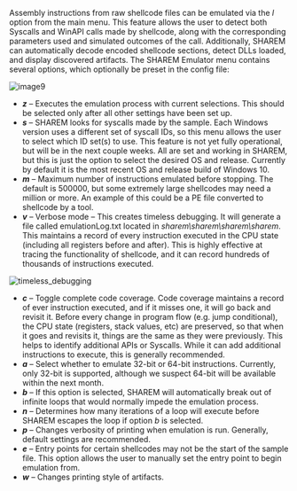 Assembly instructions from raw shellcode files can be emulated via the _l_ option from the main menu. This feature allows the user to detect both Syscalls and WinAPI calls made by shellcode, along with the corresponding parameters used and simulated outcomes of the call. Additionally, SHAREM can automatically decode encoded shellcode sections, detect DLLs loaded, and display discovered artifacts. The SHAREM Emulator menu contains several options, which optionally be preset in the config file:

![image9](https://user-images.githubusercontent.com/114108866/191852961-980d91af-68de-4fc1-b702-ec606816d60a.png)

- **_z_** – Executes the emulation process with current selections. This should be selected only after all other settings have been set up. 
- **_s_** – SHAREM looks for syscalls made by the sample. Each Windows version uses a different set of syscall IDs, so this menu allows the user to select which ID set(s) to use. This feature is not yet fully operational, but will be in the next couple weeks. All are set and working in SHAREM, but this is just the option to select the desired OS and release. Currently by default it is the most recent OS and release build of Windows 10.
- **_m_** – Maximum number of instructions emulated before stopping. The default is 500000, but some extremely large shellcodes may need a million or more. An example of this could be a PE file converted to shellcode by a tool.
- **_v_** – Verbose mode – This creates timeless debugging. It will generate a file called emulationLog.txt located in _sharem\sharem\sharem\sharem_. This maintains a record of every instruction executed in the CPU state (including all registers before and after). This is highly effective at tracing the functionality of shellcode, and it can record hundreds of thousands of instructions executed.

![timeless_debugging](https://user-images.githubusercontent.com/114108866/191853970-63471126-9889-4940-a5f5-32fa2a1f2f4a.png)

- **_c_** – Toggle complete code coverage. Code coverage maintains a record of ever instruction executed, and if it misses one, it will go back and revisit it. Before every change in program flow (e.g. jump conditional), the CPU state (registers, stack values, etc) are preserved, so that when it goes and revisits it, things are the same as they were previously. This helps to identify additional APIs or Syscalls. While it can add additional instructions to execute, this is generally recommended.
- **_a_** – Select whether to emulate 32-bit or 64-bit instructions. Currently, only 32-bit is supported, although we suspect 64-bit will be available within the next month.
- **_b_** – If this option is selected, SHAREM will automatically break out of infinite loops that would normally impede the emulation process.
- **_n_** – Determines how many iterations of a loop will execute before SHAREM escapes the loop if option _b_ is selected.
- **_p_** – Changes verbosity of printing when emulation is run. Generally, default settings are recommended.
- _**_e_**_ – Entry points for certain shellcodes may not be the start of the sample file. This option allows the user to manually set the entry point to begin emulation from.
- **_w_** – Changes printing style of artifacts.
